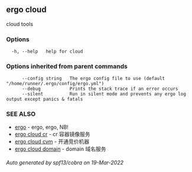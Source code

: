 ## ergo cloud

cloud tools

### Options

```
  -h, --help   help for cloud
```

### Options inherited from parent commands

```
      --config string   The ergo config file to use (default "/home/runner/.ergo/config/ergo.yml")
      --debug           Prints the stack trace if an error occurs
      --silent          Run in silent mode and prevents any ergo log output except panics & fatals
```

### SEE ALSO

* [ergo](ergo.md)	 - ergo, ergo, NB!
* [ergo cloud cr](ergo_cloud_cr.md)	 - cr 容器镜像服务
* [ergo cloud cvm](ergo_cloud_cvm.md)	 - 开通竞价机器
* [ergo cloud domain](ergo_cloud_domain.md)	 - domain 域名服务

###### Auto generated by spf13/cobra on 19-Mar-2022
